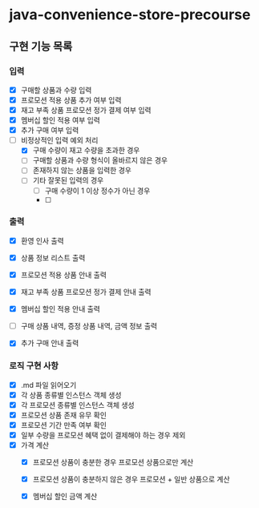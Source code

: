 # java-convenience-store-precourse


## 구현 기능 목록


### 입력
- [X] 구매할 상품과 수량 입력
- [X] 프로모션 적용 상품 추가 여부 입력
- [X] 재고 부족 상품 프로모션 정가 결제 여부 입력
- [X] 멤버십 할인 적용 여부 입력
- [X] 추가 구매 여부 입력
- [ ] 비정상적인 입력 예외 처리
  - [X] 구매 수량이 재고 수량을 초과한 경우
  - [ ] 구매할 상품과 수량 형식이 올바르지 않은 경우
  - [ ] 존재하지 않는 상품을 입력한 경우
  - [ ] 기타 잘못된 입력의 경우
    - [ ] 구매 수량이 1 이상 정수가 아닌 경우
    - [ ]


### 출력
- [X] 환영 인사 출력
- [X] 상품 정보 리스트 출력
- [X] 프로모션 적용 상품 안내 출력
- [X] 재고 부족 상품 프로모션 정가 결제 안내 출력
- [X] 멤버십 할인 적용 안내 출력
- [ ] 구매 상품 내역, 증정 상품 내역, 금액 정보 출력
- [X] 추가 구매 안내 출력



### 로직 구현 사항
- [X] .md 파일 읽어오기
- [X] 각 상품 종류별 인스턴스 객체 생성
- [X] 각 프로모션 종류별 인스턴스 객체 생성
- [X] 프로모션 상품 존재 유무 확인
- [X] 프로모션 기간 만족 여부 확인
- [X] 일부 수량을 프로모션 혜택 없이 결제해야 하는 경우 제외
- [X] 가격 계산
  - [X] 프로모션 상품이 충분한 경우 프로모션 상품으로만 계산
  - [X] 프로모션 상품이 충분하지 않은 경우 프로모션 + 일반 상품으로 계산
  - [X] 멤버십 할인 금액 계산

